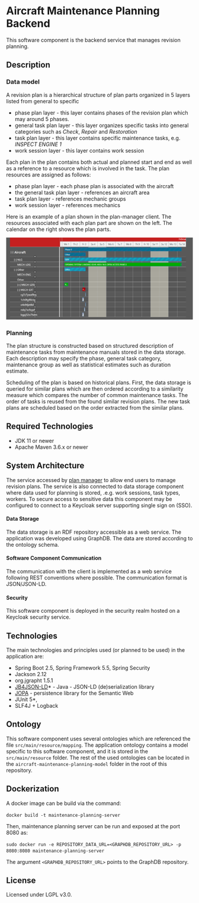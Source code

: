 # Aircraft Maintenance Planning Backend
This software component is the backend service that manages revision planning.

## Description 

### Data model
A revision plan is a hierarchical structure of plan parts organized in 5 layers listed from general to specific
- phase plan layer - this layer contains phases of the revision plan which may around 5 phases.
- general task plan layer - this layer organizes specific tasks into general categories such as _Check_, _Repair_ and _Restoration_
- task plan layer - this layer contains specific maintenance tasks, e.g. _INSPECT ENGINE 1_ 
- work session layer - this layer contains work session  

Each plan in the plan contains both actual and planned start and end as well as a reference to a resource which is 
involved in the task. The plan resources are assigned as follows:
- phase plan layer - each phase plan is associated with the aircraft 
- the general task plan layer - references an aircraft area
- task plan layer - references mechanic groups
- work session layer - references mechanics

Here is an example of a plan shown in the plan-manager client. The resources associated with each plan part are shown 
on the left. The calendar on the right shows the plan parts.

![](img/example-plan.png)



### Planning
The plan structure is constructed based on structured description of maintenance tasks from maintenance manuals stored
in the data storage. Each description may specify the phase, general task category, maintenance group as well as statistical
estimates such as duration estimate.

Scheduling of the plan is based on historical plans. First, the data storage is queried for similar plans which are then 
ordered according to a similarity measure which compares the number of common maintenance tasks. The order of tasks 
is reused from the found similar revision plans. The new task plans are scheduled based on the order extracted from the 
similar plans.    

## Required Technologies

- JDK 11 or newer
- Apache Maven 3.6.x or newer

## System Architecture
The service accessed by [plan manager]()
to allow end users to manage revision plans. The service is also connected to data storage component where 
data used for planning is stored, .e.g. work sessions, task types, workers. To secure access to sensitive data this
component may be configured to connect to a Keycloak server supporting single sign on (SSO).

#### Data Storage
The data storage is an RDF repository accessible as a web service. The application was developed using GraphDB. The data
are stored according to the ontology schema.

#### Software Component Communication 
The communication with the client is implemented as a web service following REST conventions where possible. The 
communication format is JSON/JSON-LD.

#### Security
This software component is deployed in the security realm hosted on a Keycloak security service. 

## Technologies
The main technologies and principles used (or planned to be used) in the application are:
- Spring Boot 2.5, Spring Framework 5.5, Spring Security
- Jackson 2.12
- org.jgrapht 1.5.1
- [JB4JSON-LD](https://github.com/kbss-cvut/jb4jsonld-jackson)* - Java - JSON-LD (de)serialization library
- [JOPA](https://github.com/kbss-cvut/jopa) - persistence library for the Semantic Web
- JUnit 5*,
- SLF4J + Logback

## Ontology
This software component uses several ontologies which are referenced the file `src/main/resource/mapping`. The application 
ontology contains a model specific to this software component, and it is stored in the `src/main/resource` folder. The 
rest of the used ontologies can be located in the `aircraft-maintenance-planning-model` folder in the root of this 
repository. 

## Dockerization
A docker image can be build via the command:

`docker build -t maintenance-planning-server`

Then, maintenance planning server can be run and exposed at the port 8080 as:

`sudo docker run -e REPOSITORY_DATA_URL=<GRAPHDB_REPOSITORY_URL> -p 8080:8080 maintenance-planning-server`

The argument `<GRAPHDB_REPOSITORY_URL>` points to the GraphDB repository.


## License

Licensed under LGPL v3.0.